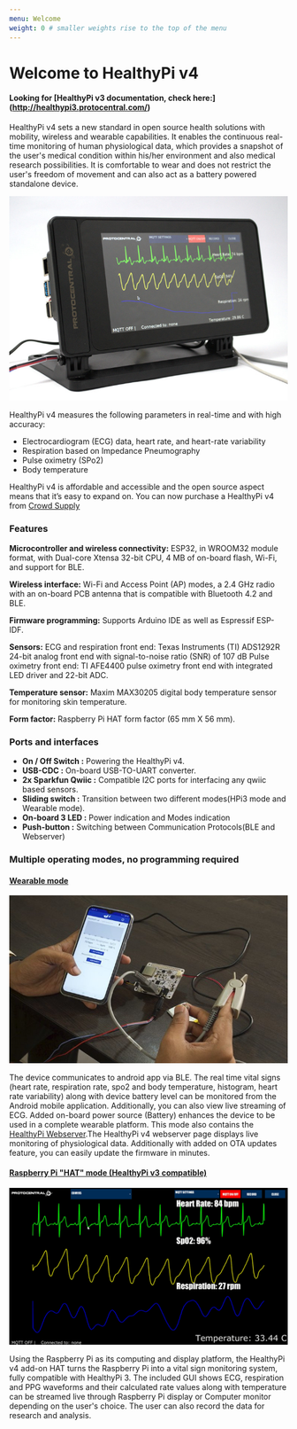 ```yaml
---
menu: Welcome
weight: 0 # smaller weights rise to the top of the menu
---
```

# Welcome to HealthyPi v4

#### Looking for [HealthyPi v3 documentation, check here:] (http://healthypi3.protocentral.com/)

HealthyPi v4 sets a new standard in open source health solutions with mobility, wireless and wearable capabilities. It enables the continuous real-time monitoring of human physiological data, which provides a snapshot of the user's medical condition within his/her environment and also medical research possibilities. It is comfortable to wear and does not restrict the user's freedom of movement and can also act as a battery powered standalone device.

![HealthyPi Display](images/HealthyPi_Complete.jpg)

HealthyPi v4 measures the following parameters in real-time and with high accuracy:

* Electrocardiogram (ECG) data, heart rate, and heart-rate variability
* Respiration based on Impedance Pneumography
* Pulse oximetry (SPo2)
* Body temperature

HealthyPi v4 is affordable and accessible and the open source aspect means that it’s easy to expand on.
You can now purchase a HealthyPi v4 from [Crowd Supply](https://www.crowdsupply.com/protocentral/healthypi-v4-unplugged)

### Features
**Microcontroller and wireless connectivity:**  ESP32, in WROOM32 module format, with Dual-core Xtensa 32-bit CPU, 4 MB of on-board flash, Wi-Fi, and support for BLE.

**Wireless interface:**  Wi-Fi and Access Point (AP) modes, a 2.4 GHz radio with an on-board PCB antenna that is compatible with Bluetooth 4.2 and BLE.

**Firmware programming:** Supports Arduino IDE as well as Espressif ESP-IDF.

**Sensors:**
ECG and respiration front end: Texas Instruments (TI) ADS1292R 24-bit analog front end with signal-to-noise ratio (SNR) of 107 dB
Pulse oximetry front end: TI AFE4400 pulse oximetry front end with integrated LED driver and 22-bit ADC.

**Temperature sensor:** Maxim MAX30205 digital body temperature sensor for monitoring skin temperature.

**Form factor:** Raspberry Pi HAT form factor (65 mm X 56 mm).

### Ports and interfaces

* **On / Off Switch :** Powering the HealthyPi v4.
* **USB-CDC :** On-board USB-TO-UART converter.
* **2x Sparkfun Qwiic :** Compatible I2C ports for interfacing any qwiic based sensors.
* **Sliding switch :** Transition between two different modes(HPi3 mode and Wearable mode).
* **On-board 3 LED :** Power indication and Modes indication
* **Push-button :** Switching between Communication Protocols(BLE and Webserver)

### Multiple operating modes, no programming required

#### [Wearable mode](https://healthypi.protocentral.com/HealthyPiv4_with_BLE.html)

![Wearable mode](images/wearable_mode.jpg)

The device communicates to android app via BLE. The real time vital signs (heart rate, respiration rate, spo2 and body temperature, histogram, heart rate variability) along with device battery level can be monitored  from the Android mobile application. Additionally, you can also view live streaming of ECG. Added on-board power source (Battery) enhances the device to be used in a complete wearable platform. This mode also contains the [HealthyPi Webserver](HealthyPiv4_webserver.md).The HealthyPi v4 webserver page displays live monitoring of physiological data. Additionally with added on OTA updates feature, you can easily update the firmware in minutes.

#### [Raspberry Pi "HAT" mode (HealthyPi v3 compatible)](https://healthypi.protocentral.com/setting%20up%20complete%20kit.html)

![HPi3 mode](images/Pi3_mode.png)

Using the Raspberry Pi as its computing and display platform, the HealthyPi v4 add-on HAT turns the Raspberry Pi into a vital sign monitoring system, fully compatible with HealthyPi 3. The included GUI shows ECG, respiration and PPG waveforms and their calculated rate values along with temperature can be  streamed live through Raspberry Pi display or Computer monitor depending on the user's choice. The user can also record the data for research and analysis.
